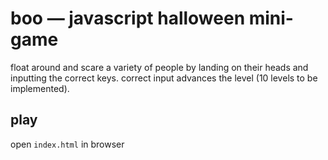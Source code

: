 # boo — javascript halloween mini-game

float around and scare a variety of people by landing on their heads and inputting the correct keys. 
correct input advances the level (10 levels to be implemented).

## play
open `index.html` in browser
